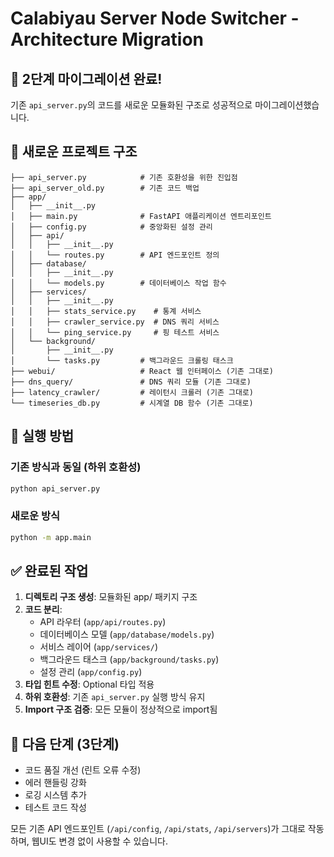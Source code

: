 # Calabiyau Server Node Switcher - Architecture Migration

## 🚀 2단계 마이그레이션 완료!

기존 `api_server.py`의 코드를 새로운 모듈화된 구조로 성공적으로 마이그레이션했습니다.

## 📁 새로운 프로젝트 구조

```
├── api_server.py            # 기존 호환성을 위한 진입점
├── api_server_old.py        # 기존 코드 백업
├── app/
│   ├── __init__.py
│   ├── main.py              # FastAPI 애플리케이션 엔트리포인트
│   ├── config.py            # 중앙화된 설정 관리
│   ├── api/
│   │   ├── __init__.py
│   │   └── routes.py        # API 엔드포인트 정의
│   ├── database/
│   │   ├── __init__.py
│   │   └── models.py        # 데이터베이스 작업 함수
│   ├── services/
│   │   ├── __init__.py
│   │   ├── stats_service.py    # 통계 서비스
│   │   ├── crawler_service.py  # DNS 쿼리 서비스
│   │   └── ping_service.py     # 핑 테스트 서비스
│   └── background/
│       ├── __init__.py
│       └── tasks.py         # 백그라운드 크롤링 태스크
├── webui/                   # React 웹 인터페이스 (기존 그대로)
├── dns_query/               # DNS 쿼리 모듈 (기존 그대로)
├── latency_crawler/         # 레이턴시 크롤러 (기존 그대로)
└── timeseries_db.py         # 시계열 DB 함수 (기존 그대로)
```

## 🔄 실행 방법

### 기존 방식과 동일 (하위 호환성)

```bash
python api_server.py
```

### 새로운 방식

```bash
python -m app.main
```

## ✅ 완료된 작업

1. **디렉토리 구조 생성**: 모듈화된 app/ 패키지 구조
2. **코드 분리**:
   - API 라우터 (`app/api/routes.py`)
   - 데이터베이스 모델 (`app/database/models.py`)
   - 서비스 레이어 (`app/services/`)
   - 백그라운드 태스크 (`app/background/tasks.py`)
   - 설정 관리 (`app/config.py`)
3. **타입 힌트 수정**: Optional 타입 적용
4. **하위 호환성**: 기존 `api_server.py` 실행 방식 유지
5. **Import 구조 검증**: 모든 모듈이 정상적으로 import됨

## 🎯 다음 단계 (3단계)

- 코드 품질 개선 (린트 오류 수정)
- 에러 핸들링 강화
- 로깅 시스템 추가
- 테스트 코드 작성

모든 기존 API 엔드포인트 (`/api/config`, `/api/stats`, `/api/servers`)가 그대로 작동하며, 웹UI도 변경 없이 사용할 수 있습니다.
